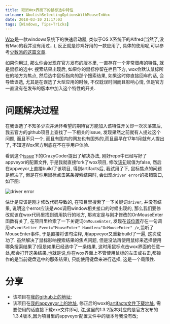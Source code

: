 ```yaml
---
title: 取消Wox界面下的鼠标选中特性
urlname: AbolishSelectingOptionsWithMouseInWox
date: 2018-03-10 21:17:03
tags: [Windows, Tips+Tricks]
---
```

[Wox]: http://www.wox.one/
[issue]: https://github.com/Wox-launcher/Wox/issues/1193#issuecomment-320935349
[少数派的这篇文章]: https://sspai.com/post/33460
[该句]: https://github.com/Wox-launcher/Wox/blob/master/Wox/ResultListBox.xaml.cs#L25
[该位置]: https://github.com/Wox-launcher/Wox/blob/master/Wox/ResultListBox.xaml#L25
[我的github上的地址]: https://github.com/VanjayDo/Wox
[我的appveyor上的地址]: https://ci.appveyor.com/project/VanjayDo/wox
[artifacts文件下载地址]: https://ci.appveyor.com/project/VanjayDo/wox/build/artifacts

[Wox]是一款windows系统下的快速启动器, 类似于OS X系统下的Alfred(当然了,没有Mac的我并没有用过...), 反正就是炒鸡好用的一款应用了, 具体的使用呢,可以参考[少数派的这篇文章].

如果你用过, 那么你会发现在官方发布的版本里, 一直存在一个非常蛋疼的特性, 就是鼠标的选中: 搜索结果出现后, 如果你的鼠标停留在栏目下方, wox会默认鼠标所在的地方为焦点, 然后选中鼠标指向的那个搜索结果, 如果这时你直接回车的话, 会导致误选, 尤其是在误选了大型应用的时候, 不仅耽误时间而且影响心情, 但是官方一直没有在发布的版本中加入这个特性的开关. 

<!--more-->

# 问题解决过程
在我误选了不知多少次并满怀希望的期待官方能加入该特性开关却一次次落空后, 我去官方的github项目上查找了一下相关的issue, 发现果然之前就有人提过这个问题, 而且不只一个, 而且有国内的网友也有国外的,而且最早在17年1月就有人提出了, 不知道Wox官方到底在不在乎用户体验.

看到这个[issue]下的CrazyCoder提出了解决办法, 刚好repo中已经写好了appveyor的配置文件, 于是我就直接fork了wox项目, 修改[该句]赋值为false, 然后在appveyor上直接build了该项目, 得到artifacts后, 我试用了下, 鼠标焦点的问题是解决了, 但是在你用鼠标点击某条搜索结果时, 会出现`driver error`的报错窗口, 如下图:

![driver error](https://cdn.safeandsound.cn/image/%E5%8F%96%E6%B6%88Wox%E7%95%8C%E9%9D%A2%E4%B8%8B%E7%9A%84%E9%BC%A0%E6%A0%87%E9%80%89%E4%B8%AD%E7%89%B9%E6%80%A7/drivererror.png)

估计是应该是刚才修改代码导致的, 在项目里搜索了一下关键词`driver`, 并没有结果, 说明这个error应该是wox调用window相关接口的时候出现的, 那么我们要修改就该在wox代码里找到调用执行的地方, 那肯定是与刚才修改的OnMouseEnter函数有关了, 在项目里检索了一下关键词`OnMouseEnter`, 发现在[该位置]存在一句调用`<EventSetter Event="MouseEnter" Handler="OnMouseEnter" />`,监听了MouseEnter事件, 于是直接将该句注释, 用appveyor又重新build了一遍, 这次成功了.
虽然解决了鼠标影响搜索结果的焦点问题, 但是没法再使用鼠标来选择使用哪条搜索结果了(但是如果已经选中了一条结果, 这时用鼠标点击wox界面的任意一处,都会打开这条结果,也就是说,你在wox界面上不管使用鼠标的左击或右击,都操作的是当前键盘选中的那条结果), 只能使用键盘来进行选择, 这是一个局限性.

# 分享
* 该项目在[我的github上的地址];
* 该项目在[我的appveyor上的地址], 修正后的wox的[artifacts文件下载地址], 需要使用的话直接下载exe文件即可, 注,这里的1.3.2版本对应的是官方发布的1.3.4版本,因为项目里的appveyor配置文件中的版本号我没有改;

